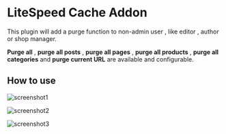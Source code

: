 # LiteSpeed Cache Addon

This plugin will add a purge function to non-admin user , like editor , author or shop manager.

**Purge all** , **purge all posts** , **purge all pages** , **purge all products** , **purge all categories** and **purge current URL** are available and configurable.


## How to use ##

 ![screenshot1](https://raw.githubusercontent.com/qtwrk/lscwp-addon/main/screenshot/screenshot1.png)
 
 ![screenshot2](https://raw.githubusercontent.com/qtwrk/lscwp-addon/main/screenshot/screenshot2.png)
  
 ![screenshot3](https://raw.githubusercontent.com/qtwrk/lscwp-addon/main/screenshot/screenshot3.png)
